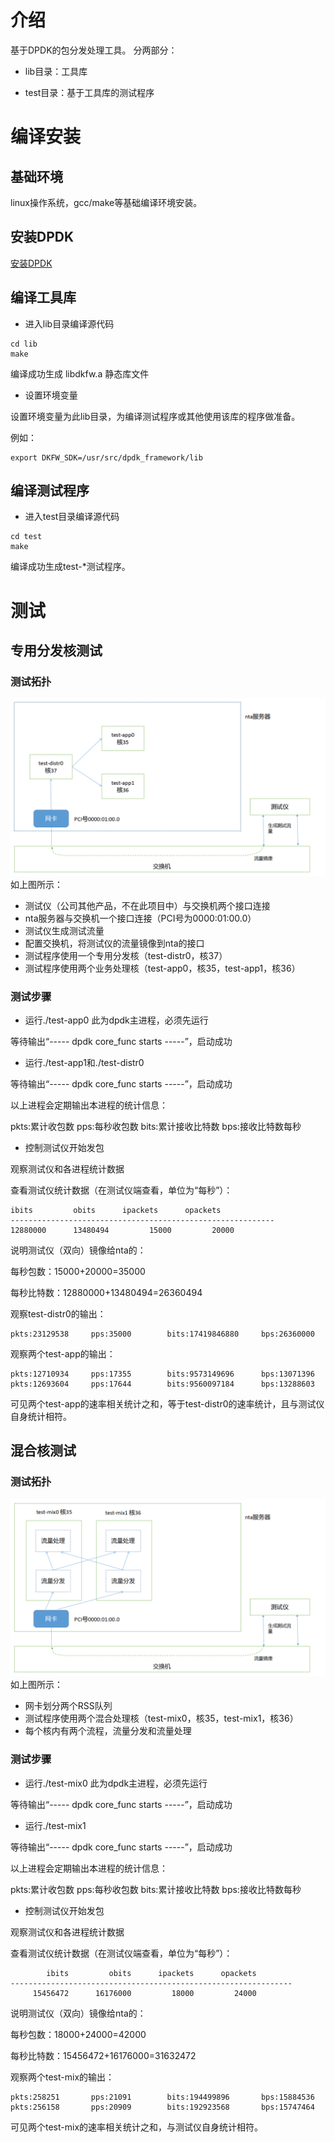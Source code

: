 # 介绍
基于DPDK的包分发处理工具。
分两部分：

 - lib目录：工具库
 
 - test目录：基于工具库的测试程序

# 编译安装


## 基础环境
linux操作系统，gcc/make等基础编译环境安装。
## 安装DPDK
[安装DPDK](dpdk-install.md)

## 编译工具库

- 进入lib目录编译源代码

```shell
cd lib
make
```
编译成功生成 libdkfw.a 静态库文件

- 设置环境变量

设置环境变量为此lib目录，为编译测试程序或其他使用该库的程序做准备。

例如：
```shell
export DKFW_SDK=/usr/src/dpdk_framework/lib
```

## 编译测试程序
- 进入test目录编译源代码
 ```shell
cd test
make
```
编译成功生成test-\*测试程序。

# 测试
## 专用分发核测试
### 测试拓扑
![image](https://github.com/vanlink/dpdk_framework/blob/master/img/test1.png)
如上图所示：
 - 测试仪（公司其他产品，不在此项目中）与交换机两个接口连接
 - nta服务器与交换机一个接口连接（PCI号为0000:01:00.0）
 - 测试仪生成测试流量
 - 配置交换机，将测试仪的流量镜像到nta的接口
 - 测试程序使用一个专用分发核（test-distr0，核37）
 - 测试程序使用两个业务处理核（test-app0，核35，test-app1，核36）
### 测试步骤
 - 运行./test-app0
此为dpdk主进程，必须先运行

等待输出“----- dpdk core_func starts -----”，启动成功

- 运行./test-app1和./test-distr0

等待输出“----- dpdk core_func starts -----”，启动成功

以上进程会定期输出本进程的统计信息：

pkts:累计收包数   pps:每秒收包数    bits:累计接收比特数    bps:接收比特数每秒

- 控制测试仪开始发包

观察测试仪和各进程统计数据

查看测试仪统计数据（在测试仪端查看，单位为“每秒”）：

``` 
ibits         obits      ipackets      opackets 
-----------------------------------------------------------
12880000      13480494         15000         20000 
```
说明测试仪（双向）镜像给nta的：

每秒包数：15000+20000=35000

每秒比特数：12880000+13480494=‭26360494‬

观察test-distr0的输出：
```
pkts:23129538     pps:35000        bits:17419846880     bps:26360000 
```

观察两个test-app的输出：
```
pkts:12710934     pps:17355        bits:9573149696      bps:13071396
pkts:12693604     pps:17644        bits:9560097184      bps:13288603
```

可见两个test-app的速率相关统计之和，等于test-distr0的速率统计，且与测试仪自身统计相符。

## 混合核测试
### 测试拓扑
![image](https://github.com/vanlink/dpdk_framework/blob/master/img/test2.png)
如上图所示：
 - 网卡划分两个RSS队列
 - 测试程序使用两个混合处理核（test-mix0，核35，test-mix1，核36）
 - 每个核内有两个流程，流量分发和流量处理

### 测试步骤
 - 运行./test-mix0
此为dpdk主进程，必须先运行

等待输出“----- dpdk core_func starts -----”，启动成功

- 运行./test-mix1

等待输出“----- dpdk core_func starts -----”，启动成功

以上进程会定期输出本进程的统计信息：

pkts:累计收包数   pps:每秒收包数    bits:累计接收比特数    bps:接收比特数每秒

- 控制测试仪开始发包

观察测试仪和各进程统计数据

查看测试仪统计数据（在测试仪端查看，单位为“每秒”）：

``` 
        ibits         obits      ipackets      opackets
---------------------------------------------------------------
     15456472      16176000         18000         24000
```
说明测试仪（双向）镜像给nta的：

每秒包数：18000+24000=42000

每秒比特数：15456472+16176000=‭31632472‬

观察两个test-mix的输出：
```
pkts:258251       pps:21091        bits:194499896       bps:15884536
pkts:256158       pps:20909        bits:192923568       bps:15747464
```

可见两个test-mix的速率相关统计之和，与测试仪自身统计相符。
